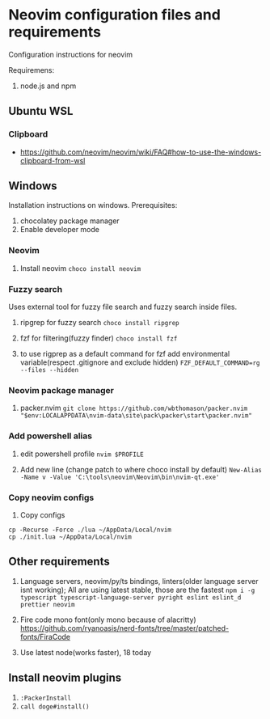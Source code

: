 # Neovim configuration files and requirements

Configuration instructions for neovim

Requiremens:

  1. node.js and npm

## Ubuntu WSL

### Clipboard

 - https://github.com/neovim/neovim/wiki/FAQ#how-to-use-the-windows-clipboard-from-wsl

## Windows

Installation instructions on windows. Prerequisites:
  
  1. chocolatey package manager
  2. Enable developer mode

### Neovim

  1. Install neovim
   `choco install neovim`
  

### Fuzzy search

  Uses external tool for fuzzy file search and fuzzy search inside files.

  1. ripgrep for fuzzy search 
   `choco install ripgrep`

  2. fzf for filtering(fuzzy finder)
   `choco install fzf`

  3. to use rigprep as a default command for fzf add environmental variable(respect .gitignore and exclude hidden)
  `FZF_DEFAULT_COMMAND=rg --files --hidden`

### Neovim package manager

  1. packer.nvim
   `git clone https://github.com/wbthomason/packer.nvim "$env:LOCALAPPDATA\nvim-data\site\pack\packer\start\packer.nvim"`

### Add powershell alias

  1. edit powershell profile
   `nvim $PROFILE`

  2. Add new line (change patch to where choco install by default)
   `New-Alias -Name v -Value 'C:\tools\neovim\Neovim\bin\nvim-qt.exe'`

### Copy neovim configs

  1. Copy configs
   ```
   cp -Recurse -Force ./lua ~/AppData/Local/nvim
   cp ./init.lua ~/AppData/Local/nvim
   ```

## Other requirements

  1. Language servers, neovim/py/ts bindings, linters(older language server isnt working); All are using latest stable, those are the fastest
   `npm i -g typescript typescript-language-server pyright eslint eslint_d prettier neovim`
  
  2. Fire code mono font(only mono because of alacritty) https://github.com/ryanoasis/nerd-fonts/tree/master/patched-fonts/FiraCode
  3. Use latest node(works faster), 18 today

## Install neovim plugins

  1. `:PackerInstall`
  2. `call doge#install()`
